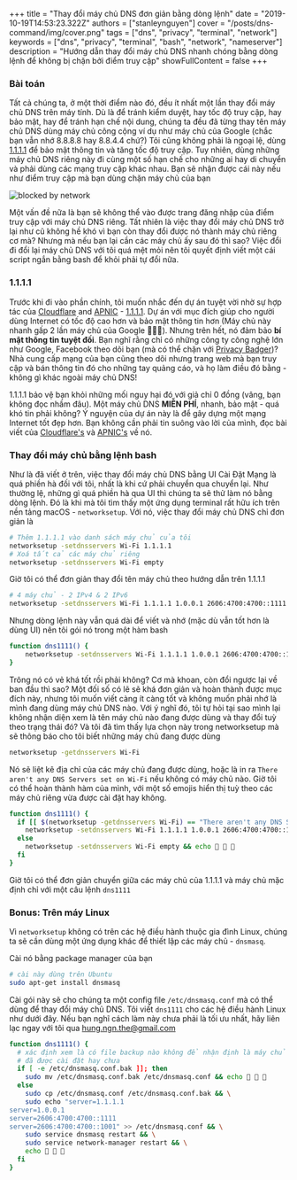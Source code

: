 +++
title = "Thay đổi máy chủ DNS đơn giản bằng dòng lệnh"
date = "2019-10-19T14:53:23.322Z"
authors = ["stanleynguyen"]
cover = "/posts/dns-command/img/cover.png"
tags = ["dns", "privacy", "terminal", "network"]
keywords = ["dns", "privacy", "terminal", "bash", "network", "nameserver"]
description = "Hướng dẫn thay đổi máy chủ DNS nhanh chóng bằng dòng lệnh để không bị chặn bởi điểm truy cập"
showFullContent = false
+++

### Bài toán

Tất cả chúng ta, ở một thời điểm nào đó, đều ít nhất một lần thay đổi máy chủ DNS trên máy tính.
Dù là để tránh kiểm duyệt, hay tốc độ truy cập, hay bảo mật, hay để tránh hạn chế nội dung, chúng ta đều đã từng thay tên máy chủ DNS dùng máy chủ công cộng ví dụ như máy chủ của Google (chắc bạn vẫn nhớ 8.8.8.8 hay 8.8.4.4 chứ?)
Tôi cũng không phải là ngoại lệ, dùng [1.1.1.1](https://1.1.1.1/dns/) để bảo mật thông tin và tăng tốc độ truy cập.
Tuy nhiên, dùng những máy chủ DNS riêng này đi cùng một số hạn chế cho những ai hay di chuyển và phải dùng các mạng truy cập khác nhau.
Bạn sẽ nhận được cái này nếu như điểm truy cập mà bạn dùng chặn máy chủ của bạn

![blocked by network](/posts/dns-command/img/blocked.png)

Một vấn đề nữa là bạn sẽ không thể vào được trang đăng nhập của điểm truy cập với máy chủ DNS riêng.
Tất nhiên là việc thay đổi máy chủ DNS trở lại như cũ không hề khó vì bạn còn thay đổi được nó thành máy chủ riêng cơ mà?
Nhưng mà nếu bạn lại cần các máy chủ ấy sau đó thì sao?
Việc đổi đi đổi lại máy chủ DNS với tôi quá mệt mỏi nên tôi quyết định viết một cái script ngắn bằng bash để khỏi phải tự đổi nữa.

### 1.1.1.1

Trước khi đi vào phần chính, tôi muốn nhắc đến dự án tuyệt vời nhờ sự hợp tác của [Cloudflare](https://www.cloudflare.com/) and [APNIC](https://www.apnic.net/) - [1.1.1.1](https://1.1.1.1/dns/).
Dự án với mục đích giúp cho người dùng Internet có tốc độ cao hơn và bảo mật thông tin hơn (Máy chủ này nhanh gấp 2 lần máy chủ của Google 🚀🚀🚀).
Nhưng trên hết, nó đảm bảo **bí mật thông tin tuyệt đối**.
Bạn nghĩ rằng chỉ có những công ty công nghệ lớn như Google, Facebook theo dõi bạn (mà có thể chặn với [Privacy Badger](https://www.eff.org/privacybadger))?
Nhà cung cấp mạng của bạn cũng theo dõi nhưng trang web mà bạn truy cập và bán thông tin đó cho những tay quảng cáo, và họ làm điều đó bằng - không gì khác ngoài máy chủ DNS!

1.1.1.1 bảo vệ bạn khỏi những mối nguy hại đó với giả chỉ 0 đồng (vâng, bạn không đọc nhầm đâu).
Một máy chủ DNS **MIỄN PHÍ**, nhanh, bảo mật - quá khó tin phải không?
Ý nguyện của dự án này là để gây dựng một mạng Internet tốt đẹp hơn.
Bạn không cần phải tin suông vào lời của mình, đọc bài viết của [Cloudflare's](https://blog.cloudflare.com/announcing-1111/) và [APNIC's](https://labs.apnic.net/?p=1127) về nó.

### Thay đổi máy chủ bằng lệnh bash

Như là đã viết ở trên, việc thay đổi máy chủ DNS bằng UI Cài Đặt Mạng là quá phiền hà đối với tôi, nhất là khi cứ phải chuyển qua chuyển lại.
Như thường lệ, những gì quá phiền hà qua UI thì chúng ta sẽ thử làm nó bằng dòng lệnh.
Đó là khi mà tôi tìm thấy một ứng dụng terminal rất hữu ích trên nền tảng macOS - `networksetup`.
Với nó, việc thay đổi máy chủ DNS chỉ đơn giản là

```bash
# Thêm 1.1.1.1 vào danh sách máy chủ của tôi
networksetup -setdnsservers Wi-Fi 1.1.1.1
# Xoá tất cả các máy chủ riêng
networksetup -setdnsservers Wi-Fi empty
```

Giờ tôi có thể đơn giản thay đổi tên máy chủ theo hướng dẫn trên 1.1.1.1

```bash
# 4 máy chủ - 2 IPv4 & 2 IPv6
networksetup -setdnsservers Wi-Fi 1.1.1.1 1.0.0.1 2606:4700:4700::1111 2606:4700:4700::1001
```

Nhưng dòng lệnh này vẫn quá dài để viết và nhớ (mặc dù vẫn tốt hơn là dùng UI) nên tôi gói nó trong một hàm bash

```bash
function dns1111() {
    networksetup -setdnsservers Wi-Fi 1.1.1.1 1.0.0.1 2606:4700:4700::1111 2606:4700:4700::1001
}
```

Trông nó có vẻ khá tốt rồi phải không? Cơ mà khoan, còn đổi ngược lại về ban đầu thì sao?
Một đối số có lẽ sẽ khá đơn giản và hoàn thành được mục đích này, nhưng tôi muốn viết càng ít càng tốt và không muốn phải nhớ là mình đang dùng máy chủ DNS nào.
Với ý nghĩ đó, tôi tự hỏi tại sao mình lại không nhận diện xem là tên máy chủ nào đang được dùng và thay đổi tuỳ theo trạng thái đó?
Và tôi đã tìm thấy lựa chọn này trong networksetup mà sẽ thông báo cho tôi biết những máy chủ đang được dùng

```bash
networksetup -getdnsservers Wi-Fi
```

Nó sẽ liệt kê địa chỉ của các máy chủ đang được dùng, hoặc là in ra `There aren't any DNS Servers set on Wi-Fi` nếu không có máy chủ nào.
Giờ tôi có thể hoàn thành hàm của mình, với một số emojis hiển thị tuỳ theo các máy chủ riêng vừa được cài đặt hay không.

```bash
function dns1111() {
  if [[ $(networksetup -getdnsservers Wi-Fi) == "There aren't any DNS Servers set on Wi-Fi"* ]]; then
    networksetup -setdnsservers Wi-Fi 1.1.1.1 1.0.0.1 2606:4700:4700::1111 2606:4700:4700::1001 && echo 🚀 🚀 🚀
  else
    networksetup -setdnsservers Wi-Fi empty && echo 🚦 🚦 🚦
  fi
}
```

Giờ tôi có thể đơn giản chuyển giữa các máy chủ của 1.1.1.1 và máy chủ mặc định chỉ với một câu lệnh `dns1111`

### Bonus: Trên máy Linux

Vì `networksetup` không có trên các hệ điều hành thuộc gia đình Linux, chúng ta sẽ cần dùng một ứng dụng khác để thiết lập các máy chủ - `dnsmasq`.

Cài nó bằng package manager của bạn

```bash
# cài này dùng trên Ubuntu
sudo apt-get install dnsmasq
```

Cài gói này sẽ cho chúng ta một config file `/etc/dnsmasq.conf` mà có thể dùng để thay đổi máy chủ DNS.
Tôi viết `dns1111` cho các hệ điều hành Linux như dưới đây.
Nếu bạn nghĩ cách làm này chưa phải là tối ưu nhất, hãy liên lạc ngay với tôi qua [hung.ngn.the@gmail.com](mailto:hung.ngn.the@gmail.com)

```bash
function dns1111() {
  # xác định xem là có file backup nào không để nhận định là máy chủ riêng
  # đã được cài đặt hay chưa
  if [ -e /etc/dnsmasq.conf.bak ]]; then
    sudo mv /etc/dnsmasq.conf.bak /etc/dnsmasq.conf && echo 🚦 🚦 🚦
  else
    sudo cp /etc/dnsmasq.conf /etc/dnsmasq.conf.bak && \
    sudo echo "server=1.1.1.1
server=1.0.0.1
server=2606:4700:4700::1111
server=2606:4700:4700::1001" >> /etc/dnsmasq.conf && \
    sudo service dnsmasq restart && \
    sudo service network-manager restart && \
    echo 🚀 🚀 🚀
  fi
}
```
